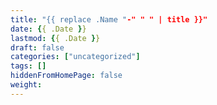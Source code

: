 ```yaml
---
title: "{{ replace .Name "-" " " | title }}"
date: {{ .Date }}
lastmod: {{ .Date }}
draft: false
categories: ["uncategorized"]
tags: []
hiddenFromHomePage: false
weight:
---
```



